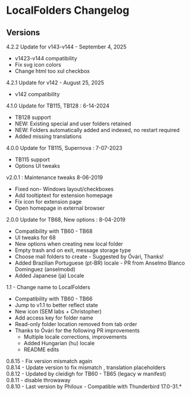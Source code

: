 # LocalFolders Changelog

## Versions

4.2.2 Update for v143-v144 - September 4, 2025
- v1423-v144 compatibility 
- Fix svg icon colors
- Change html too xul checkbox 

4.2.1 Update for v142 - August 25, 2025
- v142 compatibility 

4.1.0 Update for TB115, TB128 : 6-14-2024
- TB128 support
- NEW: Existing special and user folders retained
- NEW: Folders automatically added and indexed, no restart required
- Added missing translations

4.0.0 Update for TB115, Supernova : 7-07-2023
- TB115 support 
- Options UI tweaks

v2.0.1 : Maintenance tweaks 8-06-2019
- Fixed non- Windows layout/checkboxes
- Add tooltiptext for extension homepage
- Fix icon for extension page
- Open homepage in external browser

2.0.0 Update for TB68, New options : 8-04-2019
- Compatibility with TB60 - TB68
- UI tweaks for 68
- New options when creating new local folder
- Empty trash and on exit, message storage type
- Choose mail folders to create - Suggested by Óvári, Thanks!
- Added Brazilian Portuguese (pt-BR) locale - PR from Anselmo Blanco Dominguez (anselmobd)
- Added Japanese (ja) Locale

1.1 - Change name to LocalFolders
- Compatibility with TB60 - TB66
- Jump to v1.1 to better reflect state
- New icon (SEM labs + Christopher)
- Add access key for folder name
- Read-only folder location removed from  tab order
- Thanks to Óvári for the following PR improvements
  - Multiple locale corrections, improvements
  - Added Hungarian (hu) locale 
  - README edits
  
0.8.15	- Fix version mismatch again  
0.8.14	- Update version to fix mismatch , translation placeholders  
0.8.12	- Updated by cleidigh for TB60 - TB65 (legacy w manifest)  
0.8.11	- disable throwaway  
0.8.10	- Last version by Philoux - Compatible with Thunderbird 17.0-31.*  
